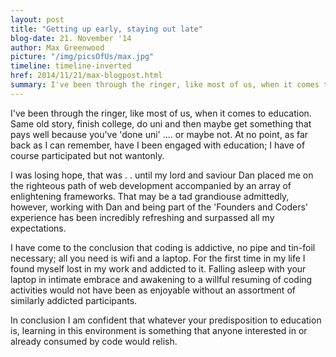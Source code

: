 ```yaml
---
layout: post
title: "Getting up early, staying out late"
blog-date: 21. November '14
author: Max Greenwood
picture: "/img/picsOfUs/max.jpg"
timeline: timeline-inverted
href: 2014/11/21/max-blogpost.html
summary: I've been through the ringer, like most of us, when it comes to education. Same old story finish college, do uni and then maybe get something that pays well because you've 'done uni'.... or maybe not. At no point, as far back as I can remember, have I been at all engaged with education; I have of course participated but not wantonly....
---
```


I've been through the ringer, like most of us, when it comes to education. Same old story, finish college, do uni and then maybe get something that pays well because you've 'done uni' .... or maybe not. At no point, as far back as I can remember, have I been engaged with education; I have of course participated but not wantonly. 

I was losing hope, that was . .  until my lord and saviour Dan placed me on the righteous path of web development accompanied by an array of enlightening frameworks. That may be a tad grandiouse admittedly, however, working with Dan and being part of the 'Founders and Coders' experience has been incredibly refreshing and surpassed all my expectations.

I have come to the conclusion that coding is addictive, no pipe and tin-foil necessary; all you need is wifi and a laptop. For the first time in my life I found myself lost in my work and addicted to it. Falling asleep with your laptop in intimate embrace and awakening to a willful resuming of coding activities would not have been as enjoyable without an assortment of similarly addicted participants.

In conclusion I am confident that whatever your predisposition to education is, learning in this environment is something that anyone interested in or already consumed by code would relish.    
